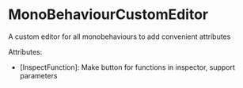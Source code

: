 # MonoBehaviourCustomEditor

A custom editor for all monobehaviours to add convenient attributes

Attributes:

* [InspectFunction]: Make button for functions in inspector, support parameters
